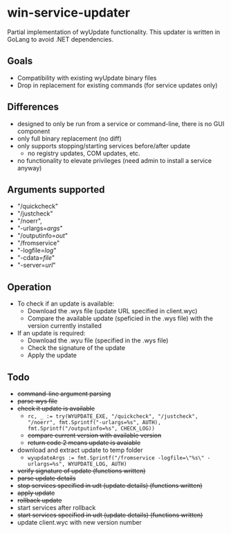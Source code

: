 # win-service-updater

Partial implementation of wyUpdate functionality. This updater is written in GoLang to avoid .NET dependencies.

## Goals

- Compatibility with existing wyUpdate binary files
- Drop in replacement for existing commands (for service updates only)

## Differences

- designed to only be run from a service or command-line, there is no GUI component
- only full binary replacement (no diff)
- only supports stopping/starting services before/after update
  - no registry updates, COM updates, etc.
- no functionality to elevate privileges (need admin to install a service anyway)

## Arguments supported

- "/quickcheck"
- "/justcheck"
- "/noerr",
- "-urlargs=_args_"
- "/outputinfo=_out_"
- "/fromservice"
- "-logfile=_log_"
- "-cdata=_file_"
- "-server=_url_"

## Operation

- To check if an update is available:
  - Download the .wys file (update URL specified in client.wyc)
  - Compare the available update (speficied in the .wys file) with the version currently installed
- If an update is required:
  - Download the .wyu file (specified in the .wys file)
  - Check the signature of the update
  - Apply the update

## Todo

- ~~command-line argument parsing~~
- ~~parse wys file~~
- ~~check it update is available~~
  - `rc, _ := try(WYUPDATE_EXE, "/quickcheck", "/justcheck", "/noerr", fmt.Sprintf("-urlargs=%s", AUTH), fmt.Sprintf("/outputinfo=%s", CHECK_LOG))`
  - ~~compare current version with available version~~
  - ~~return code 2 means update is avaiable~~
- download and extract update to temp folder
  - `wyupdateArgs := fmt.Sprintf("/fromservice -logfile=\"%s\" -urlargs=%s", WYUPDATE_LOG, AUTH)`
- ~~verify signature of update (functions written)~~
- ~~parse update details~~
- ~~stop services specified in udt (update details) (functions written)~~
- ~~apply update~~
- ~~rollback update~~
- start services after rollback
- ~~start services specified in udt (update details) (functions written)~~
- update client.wyc with new version number
